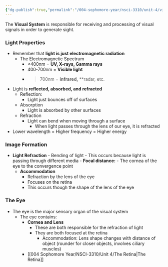 ```yaml
---
{"dg-publish":true,"permalink":"/004-sophomore-year/nsci-3310/unit-4/visual-system/"}
---
```


The **Visual System** is responsible for receiving and processing of visual signals in order to generate sight.

### Light Properties
- Remember that **light is just electromagnetic radiation**
	- The Electromagnetic Spectrum
		- <400nm = **UV, X-rays, Gamma rays**
		- 400-700nm = **Visible light**
		- >700nm = **infrared,** **radar, etc.
- Light is **reflected, absorbed, and refracted**
	- Reflection:
		- Light just bounces off of surfaces
	- Absorption
		- Light is absorbed by other surfaces
	- Refraction
		- Light can bend when moving through a surface
			- When light passes through the lens of our eye, it is refracted
- Lower wavelength = Higher frequency = Higher energy

### Image Formation
- **Light Refraction**
        - Bending of light
            - This occurs because light is passing through different media
            - **Focal distance:**
                - The cornea of the eye to the convergence point
    - **Accommodation**
        - Refraction by the lens of the eye
        - Focuses on the retina
        - This occurs though the shape of the lens of the eye

### The Eye
- The eye is the major sensory organ of the visual system
	- The eye contains:
		- **Cornea and Lens**
			- These are both responsible for the refraction of light
			- They are both focused at the retina
				- Accommodation: Lens shape changes with distance of object (rounder for closer objects, involves ciliary muscles)
		- [[004 Sophomore Year/NSCI-3310/Unit 4/The Retina\|The Retina]]

